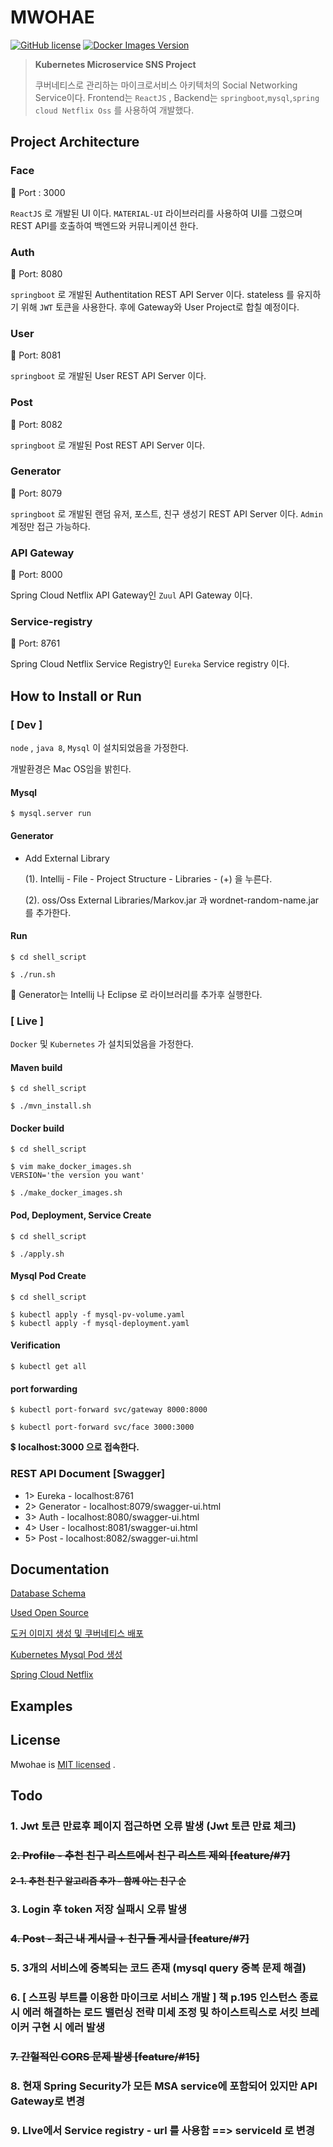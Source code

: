 # MWOHAE

 [![GitHub license](https://img.shields.io/badge/license-MIT-blue.svg)](https://github.com/chohanjoo/mwohae/blob/master/LICENSE) [![Docker Images Version][npm-image]][npm-url]

> **Kubernetes Microservice SNS Project**
>
> 쿠버네티스로 관리하는 마이크로서비스 아키텍처의 Social Networking Service이다.
> Frontend는 `ReactJS` , Backend는 `springboot`,`mysql`,`spring cloud Netflix Oss` 를 사용하여 개발했다.



## Project Architecture

### Face

:link: Port : 3000

`ReactJS` 로 개발된 UI 이다. `MATERIAL-UI` 라이브러리를 사용하여 UI를 그렸으며 REST API를 호출하여 백엔드와 커뮤니케이션 한다. 

### Auth

:link: Port: 8080

`springboot` 로 개발된 Authentitation REST API Server 이다. stateless 를 유지하기 위해 `JWT` 토큰을 사용한다. 후에 Gateway와 User Project로 합칠 예정이다.

### User

:link: Port: 8081

`springboot` 로 개발된 User REST API Server 이다. 

### Post

:link: Port: 8082

`springboot` 로 개발된 Post REST API Server 이다.

### Generator

:link: Port: 8079

`springboot` 로 개발된 랜덤 유저, 포스트, 친구 생성기 REST API Server 이다. `Admin` 계정만 접근 가능하다.

### API Gateway

:link: Port: 8000

Spring Cloud Netflix API Gateway인 `Zuul` API Gateway 이다. 

### Service-registry

:link: Port: 8761

Spring Cloud Netflix Service Registry인 `Eureka` Service registry 이다.



## How to Install or Run

### [ Dev ]

`node` , `java 8`, `Mysql` 이 설치되었음을 가정한다.

개발환경은 Mac OS임을 밝힌다.

#### Mysql

~~~shell
$ mysql.server run
~~~

#### Generator

- Add External Library

  (1). Intellij - File - Project Structure - Libraries - (+) 을 누른다.

  (2). oss/Oss External Libraries/Markov.jar 과 wordnet-random-name.jar 를 추가한다.

#### Run

~~~shell
$ cd shell_script

$ ./run.sh
~~~

:small_red_triangle: Generator는 Intellij 나 Eclipse 로 라이브러리를 추가후 실행한다. 



### [ Live ]

`Docker` 및 `Kubernetes` 가 설치되었음을 가정한다.

#### Maven build

~~~shell
$ cd shell_script

$ ./mvn_install.sh
~~~



#### Docker build

~~~shell
$ cd shell_script

$ vim make_docker_images.sh
VERSION='the version you want'

$ ./make_docker_images.sh
~~~



#### Pod, Deployment, Service Create

~~~shell
$ cd shell_script

$ ./apply.sh
~~~



#### Mysql Pod Create

~~~shell
$ cd shell_script

$ kubectl apply -f mysql-pv-volume.yaml
$ kubectl apply -f mysql-deployment.yaml
~~~



#### Verification

~~~shell
$ kubectl get all
~~~



#### port forwarding

~~~shell
$ kubectl port-forward svc/gateway 8000:8000

$ kubectl port-forward svc/face 3000:3000
~~~

:heavy_dollar_sign: **localhost:3000 으로 접속한다.**



### REST API Document [Swagger]

- 1> Eureka - localhost:8761
- 2> Generator - localhost:8079/swagger-ui.html
- 3> Auth - localhost:8080/swagger-ui.html
- 4> User - localhost:8081/swagger-ui.html
- 5> Post - localhost:8082/swagger-ui.html



## Documentation 

[Database Schema](https://chohanjoo.github.io/project/2020/02/25/데이터베이스-설계/)

[Used Open Source](https://chohanjoo.github.io/project/2020/03/04/단어,-문장-랜덤-생성기/)

[도커 이미지 생성 및 쿠버네티스 배포](https://chohanjoo.github.io/project/cloud/2020/03/14/Docker-이미지-생성-및-배포/)

[Kubernetes Mysql Pod 생성](https://chohanjoo.github.io/project/cloud/2020/03/18/kubernetes-mysql-pod-생성/)

[Spring Cloud Netflix](https://chohanjoo.github.io/project/cloud/2020/03/26/Netflix-Cloud-Oss/)



## Examples



## License

Mwohae is [MIT licensed](./LICENSE) .



## Todo

### 1. Jwt 토큰 만료후 페이지 접근하면 오류 발생 (Jwt 토큰 만료 체크)

### ~~2.  Profile - 추천 친구 리스트에서 친구 리스트 제외	[feature/#7]~~

#### 	~~2-1. 추천 친구 알고리즘 추가 - 함께 아는 친구 순~~

### 3. Login 후 token 저장 실패시 오류 발생

### ~~4. Post - 최근 내 게시글 + 친구들 게시글	[feature/#7]~~

### 5. 3개의 서비스에 중복되는 코드 존재 (mysql query 중복 문제 해결)

### 6. [ 스프링 부트를 이용한 마이크로 서비스 개발 ] 책 p.195 인스턴스 종료시 에러 해결하는 로드 밸런싱 전략 미세 조정 및 하이스트릭스로 서킷 브레이커 구현 시 에러 발생

### ~~7. 간헐적인 CORS 문제 발생 [feature/#15]~~

### 8. 현재 Spring Security가 모든 MSA service에 포함되어 있지만 API Gateway로 변경

### 9. LIve에서 Service registry - url 를 사용함 ==> serviceId 로 변경



 <!-- Markdown link & img dfn's -->

[npm-image]: https://img.shields.io/docker/v/chohanjoo/mwohae-face/v0.1.2?logoColor=green&amp;style=flat-square
[npm-url]: https://hub.docker.com/repository/docker/chohanjoo/mwohae-face

